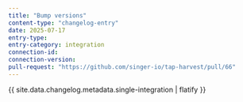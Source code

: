 ```yaml
---
title: "Bump versions"
content-type: "changelog-entry"
date: 2025-07-17
entry-type: 
entry-category: integration
connection-id: 
connection-version: 
pull-request: "https://github.com/singer-io/tap-harvest/pull/66"
---
```

{{ site.data.changelog.metadata.single-integration | flatify }}